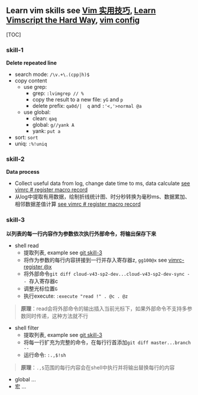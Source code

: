 ## Learn vim skills see [Vim 实用技巧](), [Learn Vimscript the Hard Way](https://learnvimscriptthehardway.stevelosh.com/), [vim config](https://github.com/wonderful27x/vimcofig)

[TOC]

### skill-1
**Delete repeated line**
* search mode: `/\v.+\.(cpp|h)$`
* copy content
    * use grep:
        * grep: `:lvimgrep // %`
        * copy the result to a new file: `yG` and `p`
        * delete prefix: `qa0d/| q` and `:'<,'>normal @a`
    * use global:
        * clean: `qaq`
        * global: `g//yank A`
        * yank: `put a`
* sort: `sort`
* uniq: `:%!uniq`

### skill-2
**Data process**
* Collect useful data from log, change date time to ms, data calculate [see vimrc # register macro record](https://github.com/wonderful27x/vimcofig/blob/main/.vimrc)
* 从log中提取有用数据，绘制折线统计图、时分秒转换为毫秒ms、数据累加、相邻数据差值计算 [see vimrc # register macro record](https://github.com/wonderful27x/vimcofig/blob/main/.vimrc)

### skill-3
**以列表的每一行内容作为参数依次执行外部命令，将输出保存下来**
* shell read
    * 提取列表, example see [git skill-3](../git/git.md#skill-3)
    * 将作为参数的每行内容拼接到一行并存入寄存器z, `gg100@x` see [vimrc-register @x](https://github.com/wonderful27x/vimcofig/blob/main/.vimrc) 
    * 将外部命令`git diff cloud-v43-sp2-dev...cloud-v43-sp2-dev-sync -- `存入寄存器c
    * 调整光标位置`G`
    * 执行execute: `:execute "read !" . @c . @z`
> **原理**：read会将外部命令的输出插入当前光标下，如果外部命令不支持多参数同时传递，这种方法就不行
* shell filter
    * 提取列表, example see [git skill-3](../git/git.md#skill-3)
    * 将每一行扩充为完整的命令，在每行行首添加`git diff master...branch -- `
    * 运行命令: `:.,$!sh`
> **原理**：`.,$`范围的每行内容会在shell中执行并将输出替换每行的内容
* global ...
* 宏 ...
